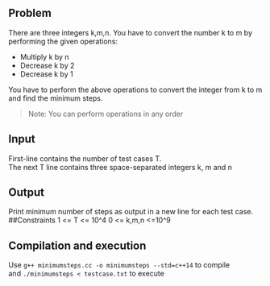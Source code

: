 ## Problem
There are three integers k,m,n. You have to convert the number k to m by performing the given operations:<br/>
- Multiply k by n
- Decrease k by 2
- Decrease k by 1

You have to perform the above operations to convert the integer from k to m and find the minimum steps.<br/>
> Note: You can perform operations in any order
## Input
First-line contains the number of test cases T.<br/>
The next T line contains three space-separated integers k, m and n<br/>
## Output
Print minimum number of steps as output in a new line for each test case.
##Constraints
1 <= T <= 10^4
0 <= k,m,n <=10^9

## Compilation and execution
Use `g++ minimumsteps.cc -o minimumsteps --std=c++14` to compile<br/>
and `./minimumsteps < testcase.txt` to execute
